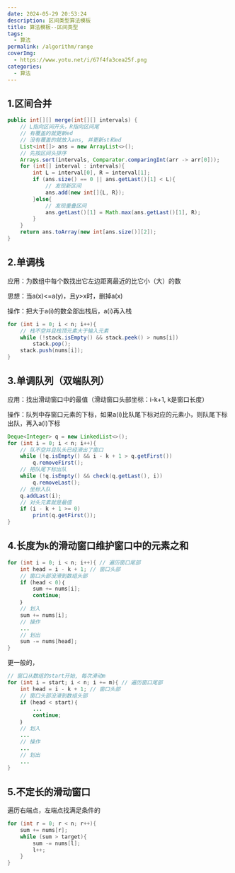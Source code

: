 ```yaml
---
date: 2024-05-29 20:53:24
description: 区间类型算法模板
title: 算法模板--区间类型
tags:
  - 算法
permalink: /algorithm/range
coverImg:
  - https://www.yotu.net/i/67f4fa3cea25f.png
categories:
  - 算法
---
```

## 1.区间合并
```java
public int[][] merge(int[][] intervals) {
    // L指向区间开头，R指向区间尾
    // 有覆盖的就更新ed
    // 没有覆盖的就放入ans, 并更新st和ed
    List<int[]> ans = new ArrayList<>();
    // 先按区间头排序
    Arrays.sort(intervals, Comparator.comparingInt(arr -> arr[0]));
    for (int[] interval : intervals){
        int L = interval[0], R = interval[1];
        if (ans.size() == 0 || ans.getLast()[1] < L){
            // 发现新区间
            ans.add(new int[]{L, R});
        }else{
            // 发现重叠区间
            ans.getLast()[1] = Math.max(ans.getLast()[1], R);
        }
    }
    return ans.toArray(new int[ans.size()][2]);
}
```
## 2.单调栈
应用：为数组中每个数找出它左边距离最近的比它小（大）的数

思想：当a(x)<=a(y)，且y>x时，删掉a(x) 

操作：把大于a(i)的数全部出栈后，a(i)再入栈
```java
for (int i = 0; i < n; i++){
    // 栈不空并且栈顶元素大于输入元素
    while (!stack.isEmpty() && stack.peek() > nums[i])
        stack.pop();
    stack.push(nums[i]);
}
```

## 3.单调队列（双端队列）
应用：找出滑动窗口中的最值（滑动窗口头部坐标：i-k+1, k是窗口长度）

操作：队列中存窗口元素的下标，如果a(i)比队尾下标对应的元素小，则队尾下标出队，再入a(i)下标
```java
Deque<Integer> q = new LinkedList<>();
for (int i = 0; i < n; i++){
    // 队不空并且队头已经滑出了窗口
    while (!q.isEmpty() && i - k + 1 > q.getFirst())
        q.removeFirst();
    // 把队尾下标出队
    while (!q.isEmpty() && check(q.getLast(), i))
        q.removeLast();
    // 坐标入队
    q.addLast(i);
    // 对头元素就是最值
    if (i - k + 1 >= 0)
        print(q.getFirst());
}
```
## 4.长度为`k`的滑动窗口维护窗口中的元素之和
```java
for (int i = 0; i < n; i++){ // 遍历窗口尾部
    int head = i - k + 1; // 窗口头部
    // 窗口头部没滑到数组头部
    if (head < 0)｛
        sum += nums[i];
        continue;
    ｝
    // 划入
    sum += nums[i];
    // 操作
    ...
    // 划出
    sum -= nums[head];
}
```

更一般的，
```java
// 窗口从数组的start开始, 每次滑动m
for (int i = start; i < n; i += m){ // 遍历窗口尾部
    int head = i - k + 1; // 窗口头部
    // 窗口头部没滑到数组头部
    if (head < start)｛
        ...
        continue;
    ｝
    // 划入
    ...
    // 操作
    ...
    // 划出
    ...
}
```
## 5.不定长的滑动窗口
遍历右端点，左端点找满足条件的
```java
for (int r = 0; r < n; r++){
    sum += nums[r];
    while (sum > target){
        sum -= nums[l];
        l++;
    }
}
```